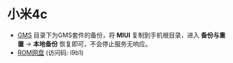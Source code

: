 # 小米4c

- [GMS](./GMS) 目录下为GMS套件的备份，将 **MIUI** 复制到手机根目录，进入 **备份与重置** -> **本地备份** 恢复即可，不会停止服务无响应。
- [ROM网盘](https://cloud.189.cn/t/EzuyAbJbErMb) (访问码: i9b1)
